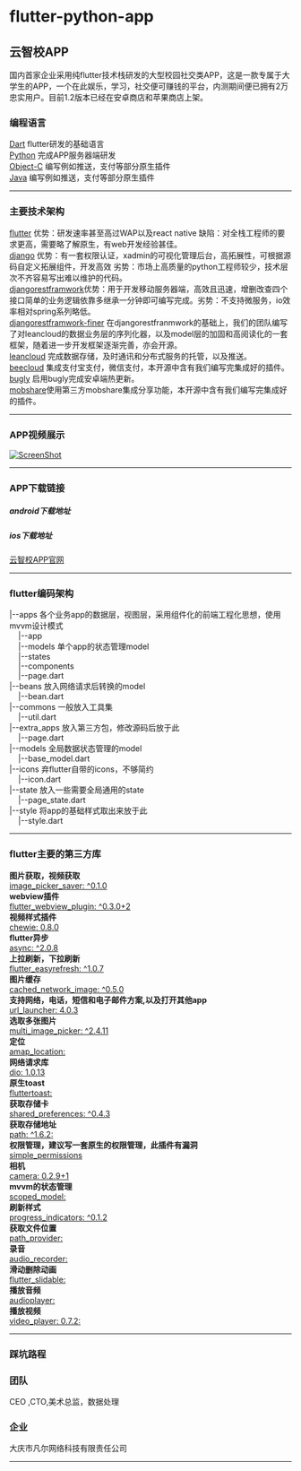 # flutter-python-app
## 云智校APP
国内首家企业采用纯flutter技术栈研发的大型校园社交类APP，这是一款专属于大学生的APP，一个在此娱乐，学习，社交便可赚钱的平台，内测期间便已拥有2万忠实用户。目前1.2版本已经在安卓商店和苹果商店上架。



### 编程语言
[Dart](https://www.dartlang.org/dart-2 "Dart")	flutter研发的基础语言<br/>
[Python](https://www.python.org/downloads/release/python-366/ "Python")  完成APP服务器端研发<br/>
[Object-C](https://developer.apple.com/documentation/objectivec "Object-C") 编写例如推送，支付等部分原生插件<br/>
[Java](https://www.oracle.com/java/ "Java") 编写例如推送，支付等部分原生插件<br/>

------------


### 主要技术架构
[flutter](https://docs.flutter.io/ "flutter") 优势：研发速率甚至高过WAP以及react native 缺陷：对全栈工程师的要求更高，需要略了解原生，有web开发经验甚佳。<br/>
[django](https://www.djangoproject.com/ "django") 优势：有一套权限认证，xadmin的可视化管理后台，高拓展性，可根据源码自定义拓展组件，开发高效 劣势：市场上高质量的python工程师较少，技术层次不齐容易写出难以维护的代码。<br/>
[djangorestframwork](https://www.django-rest-framework.org/ "djangorestframwork")优势：用于开发移动服务器端，高效且迅速，增删改查四个接口简单的业务逻辑依靠多继承一分钟即可编写完成。劣势：不支持微服务，io效率相对spring系列略低。<br/>
[djangorestframwork-finer]( "djangorestframwork-finer") 在djangorestfranmwork的基础上，我们的团队编写了对leancloud的数据业务层的序列化器，以及model层的加固和高阅读化的一套框架，随着进一步开发框架逐渐完善，亦会开源。<br/>
[leancloud](https://leancloud.cn "leancloud") 完成数据存储，及时通讯和分布式服务的托管，以及推送。<br/>
[beecloud](https://beecloud.cn/ "beecloud") 集成支付宝支付，微信支付，本开源中含有我们编写完集成好的插件。<br/>
[bugly](https://bugly.qq.com/v2/ "bugly") 启用bugly完成安卓端热更新。<br/>
[mobshare](http://www.mob.com/ "mobshare")使用第三方mobshare集成分享功能，本开源中含有我们编写完集成好的插件。<br/>

------------


### APP视频展示
[![ScreenShot](https://www.finerit.com/media/zhanshi.png)](https://ugcbsy.qq.com/uwMROfz0r5zIYaQXGdGnC2dfDmZ5O1zlddyT0ZvrRdAm2x5e/i0849m96hkd.mp4?sdtfrom=v1010&guid=dd8e783680cdbc13b334388f06e0d895&vkey=CC19A6ADF55246150D9169DE053F17C3032D9B9396973A32D85062FA0D04F8C02F18E45AD6E855A6CDFF68508BE0B8592B60FCF22E522C8496AD478460FEB765D7DEC57F25D553AE3A635BBE8985DF2D05CCE4E3B83E4878394CFE95E0F14D9E3D444063E486FEDF2448314EA99BFA23106141D2C76DB7BF)

------------


### APP下载链接
##### android下载地址
##### ios下载地址
[云智校APP官网](https://app.finerit.com/index.html "云智校APP官网")

------------

### flutter编码架构
|--apps 各个业务app的数据层，视图层，采用组件化的前端工程化思想，使用mvvm设计模式<br/>
&nbsp;&nbsp;&nbsp;&nbsp;|--app<br/>
&nbsp;&nbsp;&nbsp;&nbsp;|--models 单个app的状态管理model<br/>
&nbsp;&nbsp;&nbsp;&nbsp;|--states<br/>
&nbsp;&nbsp;&nbsp;&nbsp;|--components<br/>
&nbsp;&nbsp;&nbsp;&nbsp;|--page.dart<br/>
|--beans 放入网络请求后转换的model<br/>
&nbsp;&nbsp;&nbsp;&nbsp;|--bean.dart<br/>
|--commons 一般放入工具集<br/>
&nbsp;&nbsp;&nbsp;&nbsp;|--util.dart<br/>
|--extra_apps 放入第三方包，修改源码后放于此<br/>
&nbsp;&nbsp;&nbsp;&nbsp;|--page.dart<br/>
|--models 全局数据状态管理的model<br/>
&nbsp;&nbsp;&nbsp;&nbsp;|--base_model.dart<br/>
|--icons 弃flutter自带的icons，不够简约<br/>
&nbsp;&nbsp;&nbsp;&nbsp;|--icon.dart<br/>
|--state 放入一些需要全局通用的state<br/>
&nbsp;&nbsp;&nbsp;&nbsp;|--page_state.dart<br/>
|--style 将app的基础样式取出来放于此<br/>
&nbsp;&nbsp;&nbsp;&nbsp;|--style.dart<br/>

------------


### flutter主要的第三方库
 **图片获取，视频获取**<br/>
 [image_picker_saver: ^0.1.0](https://pub.dartlang.org/packages/image_picker_saver)<br/>
**webview插件**<br/>
 [flutter_webview_plugin: ^0.3.0+2 ](https://pub.dartlang.org/packages/flutter_webview_plugin)<br/>
**视频样式插件**<br/>
 [ chewie: 0.8.0  ](https://pub.dartlang.org/packages/chewie)<br/>
 **flutter异步**<br/>
  [  async: ^2.0.8](https://pub.dartlang.org/packages/async)<br/>
 **上拉刷新，下拉刷新**<br/>
   [  flutter_easyrefresh: ^1.0.7 ](https://pub.dartlang.org/packages/flutter_easyrefresh)<br/>
**图片缓存**<br/>
   [ cached_network_image: ^0.5.0  ](https://pub.dartlang.org/packages/cached_network_image)<br/>
 **支持网络，电话，短信和电子邮件方案,以及打开其他app**<br/>
  [url_launcher: 4.0.3   ](https://pub.dartlang.org/packages/url_launcher#-readme-tab-)<br/>
 **选取多张图片**<br/>
   [  multi_image_picker: ^2.4.11 ](https://pub.dartlang.org/packages/multi_image_picker)<br/>
**定位**<br/>
  [ amap_location:  ](https://pub.dartlang.org/packages/amap_location)<br/>
  **网络请求库**<br/>
  [   dio: 1.0.13 ](https://pub.dartlang.org/packages/dio)<br/>
**原生toast**<br/>
  [   fluttertoast:  ](https://pub.dartlang.org/packages/fluttertoast)<br/>
**获取存储卡**<br/>
 [   shared_preferences: ^0.4.3 ](https://pub.dartlang.org/packages/shared_preferences)<br/>
**获取存储地址**<br/>
   [   path: ^1.6.2:  ](https://pub.dartlang.org/packages/path)<br/>
 **权限管理，建议写一套原生的权限管理，此插件有漏洞**<br/>
   [  simple_permissions ](https://pub.dartlang.org/packages/simple_permissions)<br/>
 **相机**<br/>
  [   camera: 0.2.9+1 ](https://pub.dartlang.org/packages/camera)<br/>
 **mvvm的状态管理**<br/>
   [  scoped_model: ](https://pub.dartlang.org/packages/scoped_model)<br/>
 **刷新样式**<br/>
   [  progress_indicators: ^0.1.2 ](https://pub.dartlang.org/packages/progress_indicators)<br/>
  **获取文件位置**<br/>
   [  path_provider: ](https://pub.dartlang.org/packages/path_provider)<br/>
**录音**<br/>
   [  audio_recorder: ](https://pub.dartlang.org/packages/audio_recorder)<br/>
**滑动删除动画**<br/>
   [  flutter_slidable: ](https://pub.dartlang.org/packages/flutter_slidable)<br/>
**播放音频**<br/>
   [  audioplayer: ](https://pub.dartlang.org/packages/audioplayer)<br/>
**播放视频**<br/>
   [   video_player: 0.7.2: ](https://pub.dartlang.org/packages/video_player)<br/>

------------


### 踩坑路程

### 团队
CEO ,CTO,美术总监，数据处理
### 企业
大庆市凡尔网络科技有限责任公司

------------
